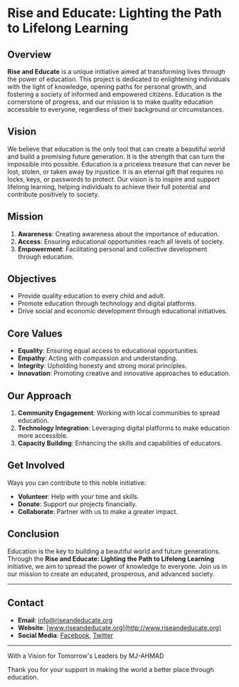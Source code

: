 # Rise and Educate: Lighting the Path to Lifelong Learning

## Overview
**Rise and Educate** is a unique initiative aimed at transforming lives through the power of education. This project is dedicated to enlightening individuals with the light of knowledge, opening paths for personal growth, and fostering a society of informed and empowered citizens. Education is the cornerstone of progress, and our mission is to make quality education accessible to everyone, regardless of their background or circumstances.

## Vision
We believe that education is the only tool that can create a beautiful world and build a promising future generation. It is the strength that can turn the impossible into possible. Education is a priceless treasure that can never be lost, stolen, or taken away by injustice. It is an eternal gift that requires no locks, keys, or passwords to protect. Our vision is to inspire and support lifelong learning, helping individuals to achieve their full potential and contribute positively to society.

## Mission
1. **Awareness**: Creating awareness about the importance of education.
2. **Access**: Ensuring educational opportunities reach all levels of society.
3. **Empowerment**: Facilitating personal and collective development through education.

## Objectives
- Provide quality education to every child and adult.
- Promote education through technology and digital platforms.
- Drive social and economic development through educational initiatives.

## Core Values
- **Equality**: Ensuring equal access to educational opportunities.
- **Empathy**: Acting with compassion and understanding.
- **Integrity**: Upholding honesty and strong moral principles.
- **Innovation**: Promoting creative and innovative approaches to education.

## Our Approach
1. **Community Engagement**: Working with local communities to spread education.
2. **Technology Integration**: Leveraging digital platforms to make education more accessible.
3. **Capacity Building**: Enhancing the skills and capabilities of educators.

## Get Involved
Ways you can contribute to this noble initiative:
- **Volunteer**: Help with your time and skills.
- **Donate**: Support our projects financially.
- **Collaborate**: Partner with us to make a greater impact.

## Conclusion
Education is the key to building a beautiful world and future generations. Through the **Rise and Educate: Lighting the Path to Lifelong Learning** initiative, we aim to spread the power of knowledge to everyone. Join us in our mission to create an educated, prosperous, and advanced society.

---

## Contact
- **Email**: info@riseandeducate.org
- **Website**: [www.riseandeducate.org](http://www.riseandeducate.org)
- **Social Media**: [Facebook](http://facebook.com/riseandeducate), [Twitter](http://twitter.com/riseandeducate)

---

With a Vision for Tomorrow's Leaders by MJ-AHMAD

Thank you for your support in making the world a better place through education.

